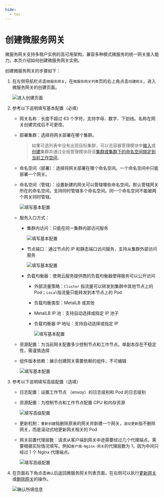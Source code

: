 ```yaml
---
hide:
  - toc
---
```


# 创建微服务网关

微服务网关支持多租户实例的高可用架构，兼容多种模式微服务的统一网关接入能力。本页介绍如何创建微服务网关实例。

创建微服务网关的步骤如下：

1. 在左侧导航栏点击`微服务网关`，在`微服务网关列表`页的右上角点击`创建网关`，进入微服务网关的创建页面。

    ![进入创建页面](https://docs.daocloud.io/daocloud-docs-images/docs/skoala/ms-gateway/gateway/imgs/enter-creation-page.png)

2. 参考以下说明填写基本配置（必填）

    - 网关名称：长度不超过 63 个字符，支持字母、数字、下划线。名称在网关创建完成后不可更改。
    - 部署集群：选择将网关部署在哪个集群。

        > 如果可选列表中没有出现目标集群，可以去容器管理模块中[接入](../../../kpanda/user-guide/clusters/integrate-cluster.md)或[创建](../../../kpanda/user-guide/clusters/create-cluster.md)集群并通过全局管理模块将该[集群或集群下的命名空间绑定到当前工作空间](../../../ghippo/user-guide/workspace/quota/#_4)。

    - 命名空间（部署）：选择将网关部署在哪个命名空间。一个命名空间中只能部署一个网关。
    - 命名空间（管辖）：设置新建的网关可以管辖哪些命名空间。默认管辖网关所在的命名空间。支持同时管辖多个命名空间。同一个命名空间不能被两个网关同时管辖。

        ![填写基本配置](https://docs.daocloud.io/daocloud-docs-images/docs/skoala/ms-gateway/gateway/imgs/config.png)

    - 服务入口方式：

        - 集群内访问：只能在同一集群内部访问服务

            ![填写基本配置](https://docs.daocloud.io/daocloud-docs-images/docs/skoala/ms-gateway/gateway/imgs/config01.png)

        - 节点端口：通过节点的 IP 和静态端口访问服务，支持从集群外部访问服务

            ![填写基本配置](https://docs.daocloud.io/daocloud-docs-images/docs/skoala/ms-gateway/gateway/imgs/config02.png)

        - 负载均衡器：使用云服务提供商的负载均衡器使得服务可以公开访问

            - 外部流量策略：`Cluster` 指流量可以转发到集群中其他节点上的 Pod；`Local`指流量只能转发到本节点上的 Pod
            - 负载均衡类型：MetalLB 或其他
            - MetalLB IP 池：支持自动选择或指定 IP 池子
            - 负载均衡器 IP 地址：支持自动选择或指定 IP

                ![填写基本配置](https://docs.daocloud.io/daocloud-docs-images/docs/skoala/ms-gateway/gateway/imgs/config03.png)

    - 资源配置：为当前网关配置多少控制节点和工作节点。单副本存在不稳定性，需谨慎选择
    - 组件版本依赖：展示创建网关需要依赖的组件，不可编辑

        ![填写基本配置](https://docs.daocloud.io/daocloud-docs-images/docs/skoala/ms-gateway/gateway/imgs/config04.png)

3. 参考以下说明填写高级配置（选填）

    - 日志配置：设置工作节点 （envoy）的日志级别和 Pod 的日志级别
    - 资源配置：为控制节点和工作节点配置 CPU 和内存资源

        ![填写高级配置](https://docs.daocloud.io/daocloud-docs-images/docs/skoala/ms-gateway/gateway/imgs/config05.png)

    - 更新机制：`重新创建`指删除原来的网关并新建一个网关，`滚动更新`指不删除网关，而是滚动式地更新网关相关的 Pod
    - 网关前置代理层数：请求从客户端到网关中途需要经过几个代理端点。需要根据实际情况填写。例如`客户端-Nginx-网关`的代理层数为 1，因为中间只经过 1 个 Nginx 代理端点。

        ![填写高级配置](https://docs.daocloud.io/daocloud-docs-images/docs/skoala/ms-gateway/gateway/imgs/config06.png)

4. 在页面右下角点击`确认`后返回微服务网关列表页面，在右侧可以执行[更新网关](update-gateway.md)或[删除网关](delete-gateway.md)的操作。

    ![确认所填信息](https://docs.daocloud.io/daocloud-docs-images/docs/skoala/ms-gateway/gateway/imgs/confirm.png)
